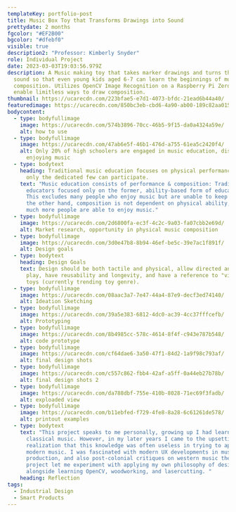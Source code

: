 ```yaml
---
templateKey: portfolio-post
title: Music Box Toy that Transforms Drawings into Sound
prettydate: 2 months
fgcolor: "#EF2B00"
bgcolor: "#dfebf0"
visible: true
description2: "Professor: Kimberly Snyder"
role: Individual Project
date: 2023-03-03T19:03:56.979Z
description: A Music making toy that takes marker drawings and turns them into
  sound so that even young kids aged 6-7 can learn the beginnings of music
  composition. Utilizes OpenCV Image Recognition on a Raspberry Pi Zero to
  enable limitless ways to draw composition.
thumbnail: https://ucarecdn.com/223bfae5-e7d1-4073-bfdc-21ead6b44a40/
featuredimage: https://ucarecdn.com/850bc3eb-cbd6-4a90-ab00-189c82aa0159/
bodycontent:
  - type: bodyfullimage
    image: https://ucarecdn.com/574b3896-70cc-46b5-9f15-da0a4324a59e/
    alt: how to use
  - type: bodyfullimage
    image: https://ucarecdn.com/47ab6e5f-46b1-476d-a755-61ea5c2420f4/
    alt: Only 20% of high schoolers are engaged in music education, dispite everyone
      enjoying music
  - type: bodytext
    heading: Traditional music education focuses on physical performance, meaning
      only the dedicated few can participate.
    text: "Music education consists of performance & composition: Traditionally,
      educators focused only on the former, ability-based form of education.
      This excludes many people who enjoy music but are unable to keep up. On
      the other hand, composition is not dependent on physical ability, meaning
      much more people are able to enjoy music."
  - type: bodyfullimage
    image: https://ucarecdn.com/2d6800fa-ec3f-4c2c-9a03-fa07cbb2e69d/
    alt: Market research, opportunity in physical music composition
  - type: bodyfullimage
    image: https://ucarecdn.com/3d0e47b8-8b94-46ef-be5c-39e7ac1f891f/
    alt: Design goals
  - type: bodytext
    heading: Design Goals
    text: Design should be both tactile and physical, allow directed and undirected
      play, have reusability and longevity, and have a reference to "vintage"
      toys (currently trending toy genre).
  - type: bodyfullimage
    image: https://ucarecdn.com/08aac3a7-7e47-44a4-87e9-decf3ed74140/
    alt: Ideation Sketching
  - type: bodyfullimage
    image: https://ucarecdn.com/39a5e383-6812-4dc0-ac39-4cc37fffcefb/
    alt: Prototyping
  - type: bodyfullimage
    image: https://ucarecdn.com/8b4985cc-578c-4614-8f4f-c943e787b548/
    alt: code prototype
  - type: bodyfullimage
    image: https://ucarecdn.com/cf64dae6-3a50-47f1-84d2-1a9f98c793af/
    alt: final design shots
  - type: bodyfullimage
    image: https://ucarecdn.com/c557c862-fbb4-42af-a5ff-0a44eb27b78b/
    alt: final design shots 2
  - type: bodyfullimage
    image: https://ucarecdn.com/da788dbf-755e-410b-8028-71ec69f3fadb/
    alt: exploaded view
  - type: bodyfullimage
    image: https://ucarecdn.com/b11ebfed-f729-4fe8-8a28-6c61261de578/
    alt: printout examples
  - type: bodytext
    text: "This project speaks to me personally, growing up I had learned to play
      classical music. However, in my later years I came to the upsetting
      realization that this knowledge was often useless in trying to apply it to
      modern music. I was fascinated with modern UX developments in music
      production, and also post-colonial critiques on western music theory. This
      project let me experiment with applying my own philosophy of design,
      alongside learning OpenCV, woodworking, and lasercutting. "
    heading: Reflection
tags:
  - Industrial Design
  - Smart Products
---
```

